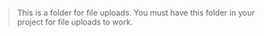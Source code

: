 > This is a folder for file uploads. You must have this folder in your project for file uploads to work.